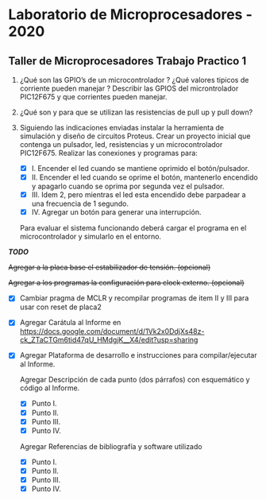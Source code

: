 # Laboratorio de Microprocesadores - 2020

## Taller de Microprocesadores Trabajo Practico  1 

1. ¿Qué son las GPIO’s de un microcontrolador ? ¿Qué valores tipicos de corriente pueden manejar ? Describir las GPIOS del microntrolador PIC12F675 y que corrientes pueden manejar.

2. ¿Qué son y para que se utilizan las resistencias de pull up y pull down?

3. Siguiendo las indicaciones enviadas instalar la herramienta de simulación y diseño de circuitos Proteus.
   Crear un proyecto inicial que contenga un pulsador, led, resistencias y un microcontrolador PIC12F675.
   Realizar las conexiones y programas para: 
   - [x] I. Encender el led cuando se mantiene oprimido el botón/pulsador. 
   - [x] II. Encender el led cuando se oprime el botón, mantenerlo encendido y apagarlo cuando se oprima por segunda vez el pulsador. 
   - [x] III. Idem 2, pero mientras el led esta encendido debe parpadear a una frecuencia de 1 segundo. 
   - [x] IV. Agregar un botón para generar una interrupción.
   
   Para evaluar el sistema funcionando deberá cargar el programa en el microcontrolador y simularlo en el entorno.

___TODO___

~~Agregar a la placa base el estabilizador de tensión. (opcional)~~

~~Agregar a los programas la configuración para clock externo. (opcional)~~

- [x] Cambiar pragma de MCLR y recompilar programas de item II y III para usar con reset de placa2

- [x] Agregar Carátula al Informe en https://docs.google.com/document/d/1Vk2x0DdjXs48z-ck_ZTaCTGm6tid47qU_HMdgjK__X4/edit?usp=sharing

- [x] Agregar Plataforma de desarrollo e instrucciones para compilar/ejecutar al Informe.

   Agregar Descripción de cada punto (dos párrafos) con esquemático y código al Informe.
   - [x] Punto I.
   - [x] Punto II.
   - [x] Punto III.
   - [x] Punto IV.

   Agregar Referencias de bibliografía y software utilizado
   - [x] Punto I.
   - [x] Punto II.
   - [x] Punto III.
   - [x] Punto IV.
